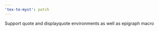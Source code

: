 ```yaml
---
'tex-to-myst': patch
---
```


Support quote and displayquote environments as well as epigraph macro
